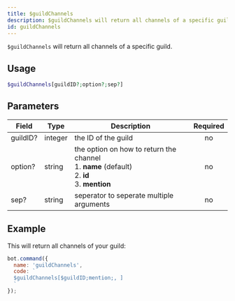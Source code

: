 ```yaml
---
title: $guildChannels 
description: $guildChannels will return all channels of a specific guild.
id: guildChannels
---
```


`$guildChannels` will return all channels of a specific guild.

## Usage

```php
$guildChannels[guildID?;option?;sep?]
```

## Parameters 


| Field    | Type    | Description                                                                                                 | Required |
| -------- | ------- | ----------------------------------------------------------------------------------------------------------- |:--------:|
| guildID? | integer | the ID of the guild                                                                                         |    no    |
| option?  | string  | the option on how to return the channel <br /> 1. **name** (default) <br /> 2. **id** <br /> 3. **mention** |    no    |
| sep?     | string  | seperator to seperate multiple arguments                                                                    |    no    |


## Example

This will return all channels of your guild:

```javascript
bot.command({
  name: 'guildChannels',
  code: `
  $guildChannels[$guildID;mention;, ]
  `
});
```
